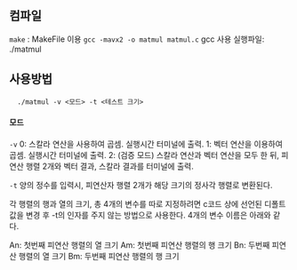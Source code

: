 ## 컴파일
``` make ``` : MakeFile 이용
``` gcc -mavx2 -o matmul matmul.c ``` gcc 사용
실행파일: ./matmul

## 사용방법
```  ./matmul -v <모드> -t <테스트 크기>```
#### 모드
``` -v ```
0: 스칼라 연산을 사용하여 곱셈. 실행시간 터미널에 출력.
1: 벡터 연산을 이용하여 곱셈. 실행시간 터미널에 출력.
2: (검증 모드) 스칼라 연산과 벡터 연산을 모두 한 뒤, 피연산 행렬 2개와 벡터 결과, 스칼라 결과를 터미널에 출력.

``` -t ```
양의 정수를 입력시, 피연산자 행렬 2개가 해당 크기의 정사각 행렬로 변환된다.

각 행렬의 행과 열의 크기, 총 4개의 변수를 따로 지정하려면 c코드 상에 선언된 디폴트 값을 변경 후 -t의 인자를 주지 않는 방법으로 사용한다. 4개의 변수 이름은 아래와 같다.

An: 첫번째 피연산 행렬의 열 크기
Am: 첫번째 피연산 행렬의 행 크기
Bn: 두번째 피연산 행렬의 열 크기
Bm: 두번째 피연산 행렬의 행 크기
